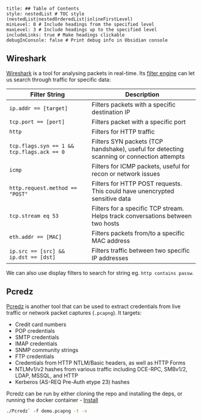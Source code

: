 ```table-of-contents
title: ## Table of Contents
style: nestedList # TOC style (nestedList|nestedOrderedList|inlineFirstLevel)
minLevel: 0 # Include headings from the specified level
maxLevel: 3 # Include headings up to the specified level
includeLinks: true # Make headings clickable
debugInConsole: false # Print debug info in Obsidian console
```
## Wireshark
[Wireshark](https://www.wireshark.org/) is a tool for analysing packets in real-time. Its [filter engine](https://www.wireshark.org/docs/man-pages/wireshark-filter.html) can let us search through traffic for specific data:

| Filter String                              | Description                                                                               |
| ------------------------------------------ | ----------------------------------------------------------------------------------------- |
| `ip.addr == [target]`                      | Filters packets with a specific destination IP                                            |
| `tcp.port == [port]`                       | Filters packet with a specific port                                                       |
| `http`                                     | Filters for HTTP traffic                                                                  |
| `tcp.flags.syn == 1 && tcp.flags.ack == 0` | Filters SYN packets (TCP handshake), useful for detecting scanning or connection attempts |
| `icmp`                                     | Filters for ICMP packets, useful for recon or network issues                              |
| `http.request.method == "POST"`            | Filters for HTTP POST requests. This could have unencrypted sensitive data                |
| `tcp.stream eq 53`                         | Filters for a specific TCP stream. Helps track conversations between two hosts            |
| `eth.addr == [MAC]`                        | Filters packets from/to a specific MAC address                                            |
| `ip.src == [src] && ip.dst == [dst]`       | Filters traffic between two specific IP addresses                                         |
We can also use display filters to search for string eg. `http contains passw`.

## Pcredz
[Pcredz](https://github.com/lgandx/PCredz) is another tool that can be used to extract credentials from live traffic or network packet captures (`.pcapng`). It targets:
- Credit card numbers
- POP credentials
- SMTP credentials
- IMAP credentials
- SNMP community strings
- FTP credentials
- Credentials from HTTP NTLM/Basic headers, as well as HTTP Forms
- NTLMv1/v2 hashes from various traffic including DCE-RPC, SMBv1/2, LDAP, MSSQL, and HTTP
- Kerberos (AS-REQ Pre-Auth etype 23) hashes

Pcredz can be run by either cloning the repo and installing the deps, or running the docker container - [Install](https://github.com/lgandx/PCredz?tab=readme-ov-file#install)
```bash
./Pcredz` -f demo.pcapng -t -v
```